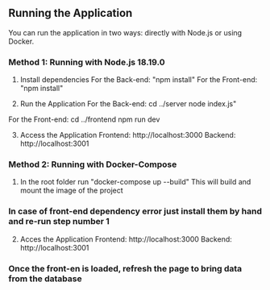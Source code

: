 ## Running the Application

You can run the application in two ways: directly with Node.js or using Docker.

### Method 1: Running with Node.js 18.19.0

1. Install dependencies
For the Back-end: "npm install"
For the Front-end: "npm install"

2. Run the Application
For the Back-end: 
cd ../server
node index.js"

For the Front-end:
cd ../frontend
npm run dev

3. Access the Application
Frontend: http://localhost:3000
Backend: http://localhost:3001



### Method 2: Running with Docker-Compose

1. In the root folder run "docker-compose up --build"
    This will build and mount the image of the project

### In case of front-end dependency error just install them by hand and re-run step number 1

2. Acces the Application
    Frontend: http://localhost:3000
    Backend: http://localhost:3001




### Once the front-en is loaded, refresh the page to bring data from the database

